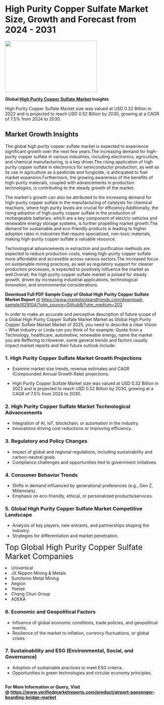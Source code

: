 <H1>High Purity Copper Sulfate Market Size, Growth and Forecast from 2024 - 2031</H1><img class="aligncenter size-medium wp-image-584254" src="https://thirdeyenews.in/wp-content/uploads/2024/09/Global-Market-Research-300x168.jpeg" alt="" width="300" height="168" /><p><strong>Global&nbsp;<a href="https://www.marketsizeandtrends.com/download-sample/629104/?utm_source=Github8j?utm_medium=202">High Purity Copper Sulfate Market</a> Insights</strong></p><p>High Purity Copper Sulfate Market size was valued at USD 0.32 Billion in 2022 and is projected to reach USD 0.52 Billion by 2030, growing at a CAGR of 7.5% from 2024 to 2030.</p><p><h2>Market Growth Insights</h2> <p>The global high purity copper sulfate market is expected to experience significant growth over the next few years.The increasing demand for high-purity copper sulfate in various industries, including electronics, agriculture, and chemical manufacturing, is a key driver.The rising application of high purity copper sulfate in electronics for semiconductor production, as well as its use in agriculture as a pesticide and fungicide, is anticipated to fuel market expansion.Furthermore, the growing awareness of the benefits of high-purity materials, coupled with advancements in production technologies, is contributing to the steady growth of the market.</p> <p>The market's growth can also be attributed to the increasing demand for high-purity copper sulfate in the manufacturing of catalysts for chemical reactions, where high purity levels are crucial for efficiency.Additionally, the rising adoption of high-purity copper sulfate in the production of rechargeable batteries, which are a key component of electric vehicles and renewable energy storage systems, is further propelling market growth.The demand for sustainable and eco-friendly products is leading to higher adoption rates in industries that require specialized, non-toxic materials, making high-purity copper sulfate a valuable resource.</p> <p>Technological advancements in extraction and purification methods are expected to reduce production costs, making high-purity copper sulfate more affordable and accessible across various sectors.The increased focus on sustainable mining practices, as well as regulatory support for cleaner production processes, is expected to positively influence the market as well.Overall, the high purity copper sulfate market is poised for steady growth, driven by increasing industrial applications, technological innovation, and environmental considerations.</p> <p><span class=""><strong>Download Full PDF Sample Copy of Global High Purity Copper Sulfate Market Report</strong> @ <a href="https://www.marketsizeandtrends.com/download-sample/629104/?utm_source=Github8j?utm_medium=202" target="_blank">https://www.marketsizeandtrends.com/download-sample/629104/?utm_source=Github8j?utm_medium=202</a></span></p><p>In order to make an accurate and perceptive description of future scope of a Global&nbsp;High Purity Copper Sulfate Market Market as Global&nbsp;High Purity Copper Sulfate Market Market of 2025, you need to describe a clear Vision &ndash; What Industry or Linda can you think of for example: Quote from a Technology, healthcare, automotive, renewable energy, name the market you are Reffering to.However, some general trends and factors usually impact market reports and their future outlook include:</p><h3>1.&nbsp;<strong>High Purity Copper Sulfate Market Growth Projections</strong></h3><ul><li>Examine market size trends, revenue estimates and CAGR (Compounded Annual Growth Rate) projections.</li><li><p>High Purity Copper Sulfate Market size was valued at USD 0.32 Billion in 2022 and is projected to reach USD 0.52 Billion by 2030, growing at a CAGR of 7.5% from 2024 to 2030.</p></li></ul><h3>2.&nbsp;<strong>High Purity Copper Sulfate Market Technological Advancements</strong></h3><ul><li>Integration of AI, IoT, blockchain, or automation in the industry.</li><li>Innovations driving cost reductions or improving efficiency.</li></ul><h3>3.&nbsp;<strong>Regulatory and Policy Changes</strong></h3><ul><li>Impact of global and regional regulations, including sustainability and carbon-neutral goals.</li><li>Compliance challenges and opportunities tied to government initiatives.</li></ul><h3>4.&nbsp;<strong>Consumer Behavior Trends</strong></h3><ul><li>Shifts in demand influenced by generational preferences (e.g., Gen Z, Millennials).</li><li>Emphasis on eco-friendly, ethical, or personalized products/services.</li></ul><h3>5.&nbsp;<strong>Global High Purity Copper Sulfate Market Competitive Landscape</strong></h3><ul><li>Analysis of key players, new entrants, and partnerships shaping the industry.</li><li>Strategies for differentiation and market penetration.</li></ul><p data-pm-slice="1 1 []"><span style="color: inherit; font-family: inherit; font-size: 25px;">Top Global High Purity Copper Sulfate Market Companies</span></p><div class="" data-test-id=""><p><li>Univertical</li><li> JX Nippon Mining & Metals</li><li> Sumitomo Metal Mining</li><li> Aegion</li><li> Yeelee</li><li> Chang Chun Group</li><li> ADEKA</li></p></div><h3>6.&nbsp;<strong>Economic and Geopolitical Factors</strong></h3><ul><li>Influence of global economic conditions, trade policies, and geopolitical events.</li><li>Resilience of the market to inflation, currency fluctuations, or global crises.</li></ul><h3>7.&nbsp;<strong>Sustainability and ESG (Environmental, Social, and Governance)</strong></h3><ul><li>Adoption of sustainable practices to meet ESG criteria.</li><li>Opportunities in green technologies and circular economy principles.</li></ul><h2><strong style="font-size: 14px;">For More Information or Query, Visit @&nbsp;</strong><a style="background-color: #ffffff; font-size: 14px;" href="https://www.marketsizeandtrends.com/report/high-purity-copper-sulfate-market/" target="_blank">https://www.verifiedmarketreports.com/product/airport-passenger-boarding-bridge-market</a></h2>